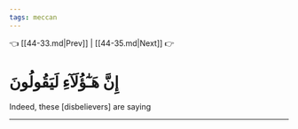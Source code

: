 ```yaml
---
tags: meccan
---
```


👈 [[44-33.md|Prev]] | [[44-35.md|Next]] 👉

# إِنَّ هَـٰٓؤُلَآءِ لَيَقُولُونَ

Indeed, these [disbelievers] are saying

---

